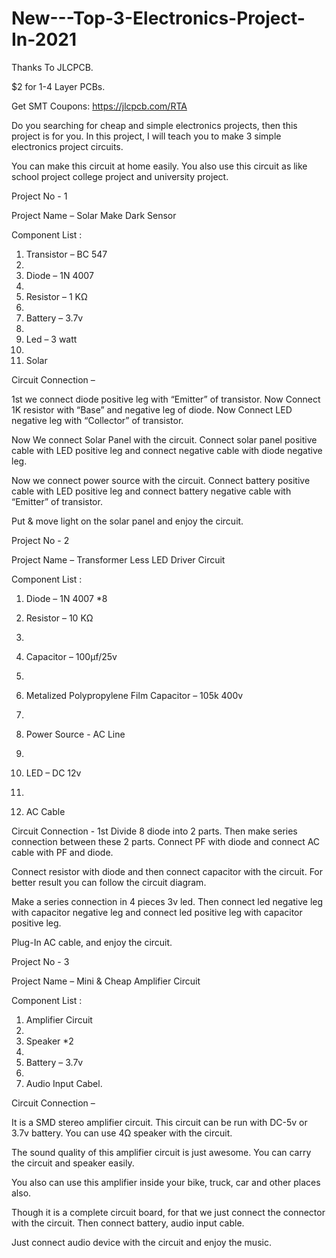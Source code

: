 # New---Top-3-Electronics-Project-In-2021


Thanks To JLCPCB.

$2 for 1-4 Layer PCBs. 

Get SMT Coupons: https://jlcpcb.com/RTA


Do you searching for cheap and simple electronics projects, then this project is for you. In this project, I will teach you to make 3 simple electronics project circuits.

You can make this circuit at home easily. You also use this circuit as like school project college project and university project.


Project No - 1

Project Name – Solar Make Dark Sensor


Component List :

1. Transistor – BC 547
2. 
3. Diode – 1N 4007
4. 
5. Resistor – 1 KΩ
6. 
7. Battery – 3.7v
8. 
9. Led – 3 watt
10. 
11. Solar



Circuit Connection – 

1st we connect diode positive leg with “Emitter” of transistor. Now Connect 1K resistor with “Base” and negative leg of diode.
Now Connect LED negative leg with “Collector” of transistor.


Now We connect Solar Panel with the circuit. Connect solar panel positive cable with LED positive leg and connect negative cable with diode negative leg.

Now we connect power source with the circuit. Connect battery positive cable with LED positive leg and connect battery negative cable with “Emitter” of transistor.

Put & move light on the solar panel and enjoy the circuit.


Project No - 2

Project Name – Transformer Less LED Driver Circuit


Component List :

1. Diode – 1N 4007 *8

3. Resistor – 10 KΩ
4. 
5. Capacitor – 100µf/25v
6. 
7. Metalized Polypropylene Film Capacitor – 105k 400v
8. 
9. Power Source - AC Line
10. 
11. LED – DC 12v
12. 
13. AC Cable



Circuit Connection - 
1st Divide 8 diode into 2 parts. Then make series connection between these 2 parts. Connect PF with diode and connect AC cable with PF and diode.

Connect resistor with diode and then connect capacitor with the circuit. For better result you can follow the circuit diagram.

Make a series connection in 4 pieces 3v led. Then connect led negative leg with capacitor negative leg and connect led positive leg with capacitor positive leg.

Plug-In AC cable, and enjoy the circuit.



Project No - 3

Project Name – Mini & Cheap Amplifier Circuit



Component List :

1. Amplifier Circuit
2. 
3. Speaker *2
4. 
5. Battery – 3.7v
6. 
7. Audio Input Cabel.



Circuit Connection – 

It is a SMD stereo amplifier circuit. This circuit can be run with DC-5v or 3.7v battery. You can use 4Ω speaker with the circuit.

The sound quality of this amplifier circuit is just awesome. You can carry the circuit and speaker easily. 

You also can use this amplifier inside your bike, truck, car and other places also.

Though it is a complete circuit board, for that we just connect the connector with the circuit. Then connect battery, audio input cable.

Just connect audio device with the circuit and enjoy the music.
